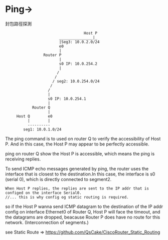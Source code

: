 # Ping->
封包路徑探測

                                       Host P
                            _______________|_
                            |Seg3: 10.0.2.0/24     
                            e0
                            |   
                     Router P
                            |
                            s0 IP: 10.0.254.2
                            |
                           /
                          /
                         / seg2: 10.0.254.0/24
                        /  
                       /
                       |
                       s0 IP: 10.0.254.1
                       |
                Router Q 
                       |
         Host Q        e0
              |        |
              ----------
            seg1: 10.0.1.0/24
            
The ping command is to used on router Q  to verify the accessibility of Host P. And in this case, the Host P may appear to be perfectly accessible.

ping on router Q show the Host P is accessible, which means the ping is receiving replies.

To send ICMP echo messages generated by ping, the router uses the interface that is closest to the destination.In this case, the interface is s0 (serial 0), which is directly connected to segment2. 

    When Host P replies, the replies are sent to the IP addr that is configed on the interface Serial0.
    //... this is why config og static routing is required.
    
so if the Host P wanna send ICMP datagram to the destination of the IP addr config on interface Ethernet0 of Router Q, Host P will face the timeout, and the datagrams are dropped, beacause Router P does have no route for this network. (Interconnection of segments.)
    
see Static Route => 
https://github.com/QsCake/CiscoRouter_Static_Routing
